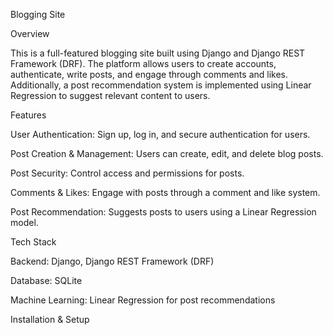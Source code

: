 Blogging Site

Overview

This is a full-featured blogging site built using Django and Django REST Framework (DRF). The platform allows users to create accounts, authenticate, write posts, and engage through comments and likes. Additionally, a post recommendation system is implemented using Linear Regression to suggest relevant content to users.

Features

User Authentication: Sign up, log in, and secure authentication for users.

Post Creation & Management: Users can create, edit, and delete blog posts.

Post Security: Control access and permissions for posts.

Comments & Likes: Engage with posts through a comment and like system.

Post Recommendation: Suggests posts to users using a Linear Regression model.

Tech Stack

Backend: Django, Django REST Framework (DRF)

Database: SQLite

Machine Learning: Linear Regression for post recommendations

Installation & Setup
